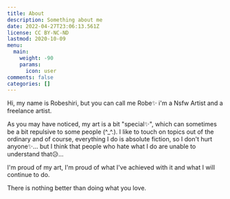 ```yaml
---
title: About
description: Something about me
date: 2022-04-27T23:06:13.561Z
license: CC BY-NC-ND
lastmod: 2020-10-09
menu:
  main:
    weight: -90
    params:
      icon: user
comments: false
categories: []
---
```


Hi, my name is Robeshiri, but you can call me Robe✨
i'm a Nsfw Artist and a freelance artist.

As you may have noticed, my art is a bit "special✨", which can sometimes be a bit repulsive to some people (^_^.).
I like to touch on topics out of the ordinary and of course, everything I do is absolute fiction, so I don't hurt anyone✨... but I think that people who hate what I do are unable to understand that😥...

I'm proud of my art, I'm proud of what I've achieved with it and what I will continue to do. 

There is nothing better than doing what you love.
